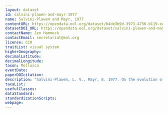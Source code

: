 ```yaml
---
layout: dataset
id: salvini-plawen-and-mayr-1977
name: Salvini-Plawen and Mayr, 1977
contentURL: https://opendata.eol.org/dataset/b4de3b9d-3973-4756-b119-eae0669aa733/resource/537e8c9c-9931-4194-bd87-c1c34db3d321/download/salvini-plawen.zip
datasetDOI_URL: https://opendata.eol.org/dataset/salvini-plawen-and-mayr-1977
contactName: Jen Hammock
contactEmail: secretariat@eol.org
license: CC0
traitList: visual system
higherGeography:
decimalLatitude:
decimalLongitude:
taxon: Mollusca
eventDate:
paperDOIcitation: 
description: "Salvini-Plawen, L. V., Mayr, E. 1977. On the evolution of photoreceptors and eyes. Evol. Biol. 10:207-63	https://www.researchgate.net/publication/247037390_On_the_Evolution_of_Photoreceptors_and_Eyes"
taxaList: 
usefulClasses:
dataStandard:
standardizationScripts:
webpage:
---
```



